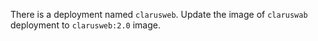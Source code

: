 There is a deployment named `clarusweb`. Update the image of `claruswab` deployment to `clarusweb:2.0` image.